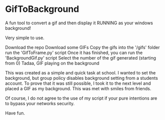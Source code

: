 # GifToBackground
A fun tool to convert a gif and then display it RUNNING as your windows background!

Very simple to use.

Download the repo
Download some GIFs
Copy the gifs into the '/gifs' folder
run the 'GifToFrame.py' script
Once it has finished, you can run the 'BackgroundGif.py' script
Select the number of the gif generated (starting from 0)
Tadaa, GIF playing on the background

This was created as a simple and quick task at school.
I wanted to set the background, but group policy disables
background setting from a students account. To prove that
it was still possible, I took it to the next level and
placed a GIF as my background. This was met with smiles
from friends.

Of course, I do not agree to the use of my script if your
pure intentions are to bypass your networks security.

Have fun.
